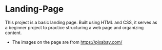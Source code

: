 # Landing-Page
This project is a basic landing page. Built using HTML and CSS, it serves as a beginner project to practice structuring a web page and organizing content.

- The images on the page are from https://pixabay.com/
